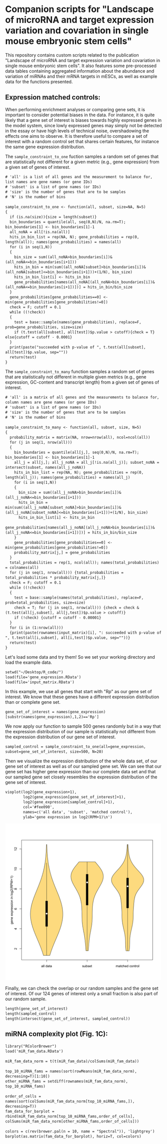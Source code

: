 # Companion scripts for "Landscape of microRNA and target expression variation and covariation in single mouse embryonic stem cells"

This repository contains custom scripts related to the publication "Landscape of microRNA and target expression variation and covariation in single mouse embryonic stem cells". It also features some pre-processed data tables containing aggregated information about the abundance and variation of miRNAs and their mRNA targets in mESCs, as well as example data for the functions presented.

## Expression matched controls:

When performing enrichment analyses or comparing gene sets, it is important to consider potential biases in the data. For instance, it is quite likely that a gene set of interest is biases towards highly expressed genes in the model system, since lowly expressed genes may simply not be detected in the essay or have high levels of technical noise, overshadowing the effects one aims to observe. It is therefore useful to compare a set of interest with a random control set that shares certain features, for instance the same gene expression distribution.

The `sample_constraint_to_one` fuction samples a random set of genes that are statistically not different for a given metric (e.g., gene expression) from a given set of genes of interest.
```
# 'all' is a list of all genes and the measurement to balance for, list names are gene names (or gene IDs)
# 'subset' is a list of gene names (or IDs)
# 'size' is the number of genes that are to be samples
# 'N' is the number of bins

sample_constraint_to_one <- function(all, subset, size=NA, N=5)
{
  if (is.na(size)){size = length(subset)}
  bin_boundaries = quantile(all, seq(0,N)/N, na.rm=T); bin_boundaries[1] <- bin_boundaries[1]-1
  all_noNA = all[!is.na(all)]
  hits_in_bin_list = rep(NA, N); gene_probabilities = rep(0, length(all)); names(gene_probabilities) = names(all)
  for (i in seq(1,N))
  {
    bin_size = sum((all_noNA>bin_boundaries[i])&(all_noNA<=bin_boundaries[i+1]))
    hits_in_bin = min(sum((all_noNA[subset]>bin_boundaries[i])&(all_noNA[subset]<=bin_boundaries[i+1]))+(1/N), bin_size)
    hits_in_bin_list[i] <- hits_in_bin
    gene_probabilities[names(all_noNA[(all_noNA>bin_boundaries[i])&(all_noNA<=bin_boundaries[i+1])])] = hits_in_bin/bin_size
  }
  gene_probabilities[gene_probabilities==0] <- min(gene_probabilities[gene_probabilities!=0])
  check = F; cutoff = 0.1
  while ((!check))
  {
    test = base::sample(names(gene_probabilities), replace=F, prob=gene_probabilities, size=size)
    if (t.test(all[subset], all[test])$p.value > cutoff){check = T} else{cutoff = cutoff - 0.0001}
  }
  print(paste("succeeded with p-value of ", t.test(all[subset], all[test])$p.value, sep=""))
  return(test)
}
```
The `sample_constraint_to_many` function samples a random set of genes that are statistically not different in multiple given metrics (e.g., gene expression, GC-content and transcript length) from a given set of genes of interest.
```
# 'all' is a matrix of all genes and the measurements to balance for, column names are gene names (or gene IDs)
# 'subset' is a list of gene names (or IDs)
# 'size' is the number of genes that are to be samples
# 'N' is the number of bins

sample_constraint_to_many <- function(all, subset, size, N=5)
{
  probability_matrix = matrix(NA, nrow=nrow(all), ncol=ncol(all))
  for (j in seq(1, nrow(all)))
  {
    bin_boundaries = quantile(all[j,], seq(0,N)/N, na.rm=T); bin_boundaries[1] <- bin_boundaries[1]-1
    all_j = all[j,]; all_j_noNA = all_j[!is.na(all_j)]; subset_noNA = intersect(subset, names(all_j_noNA))
    hits_in_bin_list = rep(NA, N); gene_probabilities = rep(0, length(all_j)); names(gene_probabilities) = names(all_j)
    for (i in seq(1,N))
    {
      bin_size = sum((all_j_noNA>bin_boundaries[i])&(all_j_noNA<=bin_boundaries[i+1]))
      hits_in_bin = min(sum((all_j_noNA[subset_noNA]>bin_boundaries[i])&(all_j_noNA[subset_noNA]<=bin_boundaries[i+1]))+(1/N), bin_size)
      hits_in_bin_list[i] <- hits_in_bin
      gene_probabilities[names(all_j_noNA[(all_j_noNA>bin_boundaries[i])&(all_j_noNA<=bin_boundaries[i+1])])] = hits_in_bin/bin_size
    }
    gene_probabilities[gene_probabilities==0] <- min(gene_probabilities[gene_probabilities!=0])
    probability_matrix[j,] = gene_probabilities
  }
  total_probabilities = rep(1, ncol(all)); names(total_probabilities) = colnames(all)
  for (j in seq(1, nrow(all))) {total_probabilities = total_probabilities * probability_matrix[j,]}
  check = F; cutoff = 0.1
  while ((!check))
  {
    test = base::sample(names(total_probabilities), replace=F, prob=total_probabilities, size=size)
    check = T; for (j in seq(1, nrow(all))) {check = check & (t.test(all[j,subset], all[j,test])$p.value > cutoff)}
    if (!check) {cutoff = cutoff - 0.00001}
  }
  for (i in (1:nrow(all)))
  {print(paste(rownames(input_matrix)[i], ": succeeded with p-value of ", t.test(all[i,subset], all[i,test])$p.value, sep=""))}
  return(test)
}
```
Let's load some data and try them! So we set your working directory and load the example data.
```
setwd("~/Desktop/R_code/")
load(file='gene_expression.RData')
load(file='input_matrix.RData')
```
In this example, we use all genes that start with "Rp" as our gene set of interest. We know that these genes have a different expression distribution than or complete gene set.
```
gene_set_of_interest = names(gene_expression)[substr(names(gene_expression),1,2)=='Rp']
```
We now apply our function to sample 500 genes randomly but in a way that the expression distribution of our sample is statistically not different from the expression distribution of our gene set of interest.
```
sampled_control = sample_constraint_to_one(all=gene_expression, subset=gene_set_of_interest, size=500, N=20)
```
Then we visualize the expression distribution of the whole data set, of our gene set of interest as well as of our sampled gene set.
We can see that our gene set has higher gene expression than our complete data set and that our sampled gene set closely resembles the expression distribution of the gene set of interest.
```
vioplot(log2(gene_expression+1),
        log2(gene_expression[gene_set_of_interest]+1),
        log2(gene_expression[sampled_control]+1),
        col='#fee090',
        names=c('all data', 'subset', 'matched control'),
        ylab='gene expression in log2(RPM+1)\n')
```
<p float="center">
  <img width="500" height="500" src="https://github.com/MarcelTarbier/single-cell_miRNA_variation_and_function/blob/main/images/GitHub_MT_example_1.png">
</p>

Finally, we can check the overlap or our random samples and the gene set of interest. Of our 124 genes of interest only a small fraction is also part of our random sample.
```
length(gene_set_of_interest)
length(sampled_control)
length(intersect(gene_set_of_interest, sampled_control))
```

## miRNA complexity plot (Fig. 1C):

```
library("RColorBrewer")
load('miR_fam_data.RData')

miR_fam_data_norm = t(t(miR_fam_data)/colSums(miR_fam_data))

top_10_miRNA_fams = names(sort(rowMeans(miR_fam_data_norm), decreasing=T)[1:10])
other_miRNA_fams = setdiff(rownames(miR_fam_data_norm), top_10_miRNA_fams)

order_of_cells = names(sort(colSums(miR_fam_data_norm[top_10_miRNA_fams,]), decreasing=T))
fam_data_for_barplot = rbind(miR_fam_data_norm[top_10_miRNA_fams,order_of_cells], colSums(miR_fam_data_norm[other_miRNA_fams,order_of_cells]))

colors = c(rev(brewer.pal(n = 10, name = "Spectral")), 'lightgrey')
barplot(as.matrix(fam_data_for_barplot), horiz=T, col=colors)
```
